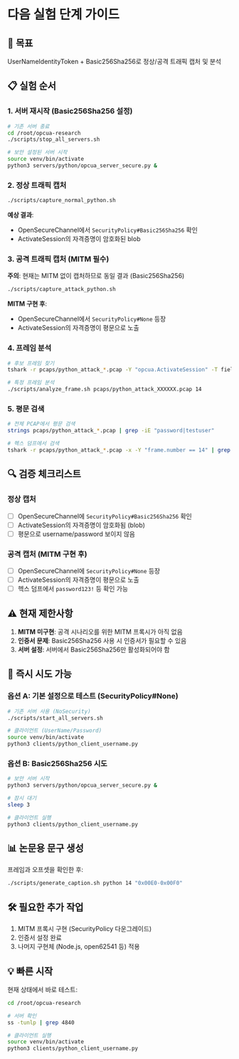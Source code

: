 # 다음 실험 단계 가이드

## 🎯 목표
UserNameIdentityToken + Basic256Sha256로 정상/공격 트래픽 캡처 및 분석

## 📋 실험 순서

### 1. 서버 재시작 (Basic256Sha256 설정)

```bash
# 기존 서버 종료
cd /root/opcua-research
./scripts/stop_all_servers.sh

# 보안 설정된 서버 시작
source venv/bin/activate
python3 servers/python/opcua_server_secure.py &
```

### 2. 정상 트래픽 캡처

```bash
./scripts/capture_normal_python.sh
```

**예상 결과**:
- OpenSecureChannel에서 `SecurityPolicy#Basic256Sha256` 확인
- ActivateSession의 자격증명이 암호화된 blob

### 3. 공격 트래픽 캡처 (MITM 필수)

**주의**: 현재는 MITM 없이 캡처하므로 동일 결과 (Basic256Sha256)

```bash
./scripts/capture_attack_python.sh
```

**MITM 구현 후**:
- OpenSecureChannel에서 `SecurityPolicy#None` 등장
- ActivateSession의 자격증명이 평문으로 노출

### 4. 프레임 분석

```bash
# 후보 프레임 찾기
tshark -r pcaps/python_attack_*.pcap -Y "opcua.ActivateSession" -T fields -e frame.number

# 특정 프레임 분석
./scripts/analyze_frame.sh pcaps/python_attack_XXXXXX.pcap 14
```

### 5. 평문 검색

```bash
# 전체 PCAP에서 평문 검색
strings pcaps/python_attack_*.pcap | grep -iE "password|testuser"

# 헥스 덤프에서 검색
tshark -r pcaps/python_attack_*.pcap -x -Y "frame.number == 14" | grep -i "password"
```

## 🔍 검증 체크리스트

### 정상 캡처
- [ ] OpenSecureChannel에 `SecurityPolicy#Basic256Sha256` 확인
- [ ] ActivateSession의 자격증명이 암호화됨 (blob)
- [ ] 평문으로 username/password 보이지 않음

### 공격 캡처 (MITM 구현 후)
- [ ] OpenSecureChannel에 `SecurityPolicy#None` 등장
- [ ] ActivateSession의 자격증명이 평문으로 노출
- [ ] 헥스 덤프에서 `password123!` 등 확인 가능

## ⚠️ 현재 제한사항

1. **MITM 미구현**: 공격 시나리오를 위한 MITM 프록시가 아직 없음
2. **인증서 문제**: Basic256Sha256 사용 시 인증서가 필요할 수 있음
3. **서버 설정**: 서버에서 Basic256Sha256만 활성화되어야 함

## 🚀 즉시 시도 가능

### 옵션 A: 기본 설정으로 테스트 (SecurityPolicy#None)

```bash
# 기존 서버 사용 (NoSecurity)
./scripts/start_all_servers.sh

# 클라이언트 (UserName/Password)
source venv/bin/activate
python3 clients/python_client_username.py
```

### 옵션 B: Basic256Sha256 시도

```bash
# 보안 서버 시작
python3 servers/python/opcua_server_secure.py &

# 잠시 대기
sleep 3

# 클라이언트 실행
python3 clients/python_client_username.py
```

## 📊 논문용 문구 생성

프레임과 오프셋을 확인한 후:

```bash
./scripts/generate_caption.sh python 14 "0x00E0-0x00F0"
```

## 🛠️ 필요한 추가 작업

1. MITM 프록시 구현 (SecurityPolicy 다운그레이드)
2. 인증서 설정 완료
3. 나머지 구현체 (Node.js, open62541 등) 적용

## 💡 빠른 시작

현재 상태에서 바로 테스트:

```bash
cd /root/opcua-research

# 서버 확인
ss -tunlp | grep 4840

# 클라이언트 실행
source venv/bin/activate
python3 clients/python_client_username.py
```
